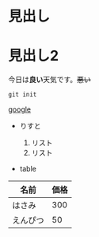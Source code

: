 # 見出し
# 見出し2

今日は**良い**天気です。~~悪い~~

`git init`

[google](http://www.google.com)

* りすと
  1. リスト
  2. リスト
  
* table

名前 | 価格
--- | ---
はさみ | 300
えんぴつ | 50 
